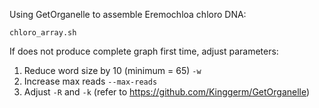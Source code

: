 Using GetOrganelle to assemble Eremochloa chloro DNA:

`chloro_array.sh`

If does not produce complete graph first time, adjust parameters:

  1. Reduce word size by 10 (minimum = 65) `-w`
  2. Increase max reads `--max-reads`
  3. Adjust `-R` and `-k` (refer to https://github.com/Kinggerm/GetOrganelle)
